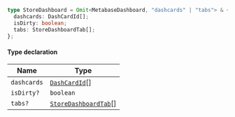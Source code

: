 ```ts
type StoreDashboard = Omit<MetabaseDashboard, "dashcards" | "tabs"> & {
  dashcards: DashCardId[];
  isDirty: boolean;
  tabs: StoreDashboardTab[];
};
```

#### Type declaration

| Name        | Type                                           |
| ----------- | ---------------------------------------------- |
| `dashcards` | [`DashCardId`](DashCardId.md)\[]               |
| `isDirty?`  | `boolean`                                      |
| `tabs?`     | [`StoreDashboardTab`](StoreDashboardTab.md)\[] |
